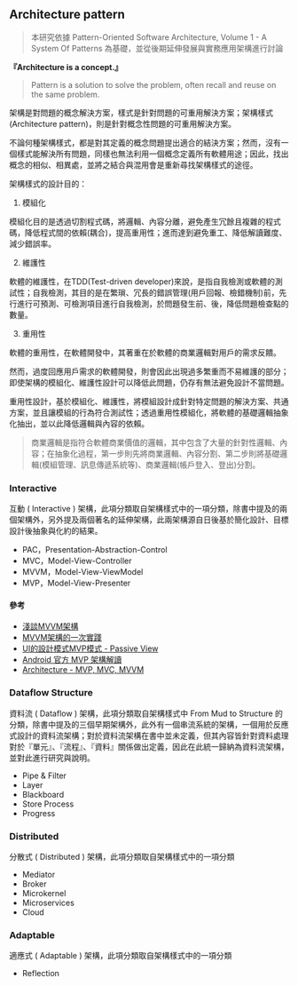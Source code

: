 ## Architecture pattern
> 本研究依據 Pattern-Oriented Software Architecture, Volume 1 - A System Of Patterns 為基礎，並從後期延伸發展與實務應用架構進行討論

**『Architecture is a concept.』**
> Pattern is a solution to solve the problem, often recall and reuse on the same problem.

架構是對問題的概念解決方案，樣式是針對問題的可重用解決方案；架構樣式(Architecture pattern)，則是針對概念性問題的可重用解決方案。

不論何種架構樣式，都是對其定義的概念問題提出適合的結決方案；然而，沒有一個樣式能解決所有問題，同樣也無法利用一個概念定義所有軟體用途；因此，找出概念的相似、相異處，並將之結合與混用會是重新尋找架構樣式的途徑。

架構樣式的設計目的：

1. 模組化

模組化目的是透過切割程式碼，將邏輯、內容分離，避免產生冗餘且複雜的程式碼，降低程式間的依賴(耦合)，提高重用性；進而達到避免重工、降低解讀難度、減少錯誤率。

2. 維護性

軟體的維護性，在TDD(Test-driven developer)來說，是指自我檢測或軟體的測試性；自我檢測，其目的是在繁瑣、冗長的錯誤管理(用戶回報、檢錯機制)前，先行進行可預測、可檢測項目進行自我檢測，於問題發生前、後，降低問題檢查點的數量。

3. 重用性

軟體的重用性，在軟體開發中，其著重在於軟體的商業邏輯對用戶的需求反饋。

然而，過度回應用戶需求的軟體開發，則會因此出現過多繁重而不易維護的部分；即使架構的模組化、維護性設計可以降低此問題，仍存有無法避免設計不當問題。

重用性設計，基於模組化、維護性，將模組設計成針對特定問題的解決方案、共通方案，並且讓模組的行為符合測試性；透過重用性模組化，將軟體的基礎邏輯抽象化抽出，並以此降低邏輯與內容的依賴。
> 商業邏輯是指符合軟體商業價值的邏輯，其中包含了大量的針對性邏輯、內容；在抽象化過程，第一步則先將商業邏輯、內容分割、第二步則將基礎邏輯(模組管理、訊息傳遞系統等)、商業邏輯(帳戶登入、登出)分割。


### Interactive

互動 ( Interactive ) 架構，此項分類取自架構樣式中的一項分類，除書中提及的兩個架構外，另外提及兩個著名的延伸架構，此兩架構源自日後基於簡化設計、目標設計後抽象與化約的結果。

+ PAC，Presentation-Abstraction-Control
+ MVC，Model-View-Controller
+ MVVM，Model-View-ViewModel
+ MVP，Model-View-Presenter

#### 參考

+ [淺談MVVM架構](http://www.syscom.com.tw/ePaper_New_Content.aspx?id=498&EPID=219&TableName=sgEPArticle)
+ [MVVM架構的一次實踐](https://read01.com/aQKJBO.html)
+ [UI的設計模式MVP模式 - Passive View](http://blog.sanc.idv.tw/2011/09/uimvp-passive-view.html)
+ [Android 官方 MVP 架構解讀](https://read01.com/KEd4E7.html)
+ [Architecture - MVP, MVC, MVVM](https://dotblogs.com.tw/regionbbs/2011/09/29/compare_to_mvp_mvc_mvvm)

### Dataflow Structure

資料流 ( Dataflow ) 架構，此項分類取自架構樣式中 From Mud to Structure 的分類，除書中提及的三個早期架構外，此外有一個串流系統的架構，一個用於反應式設計的資料流架構；對於資料流架構在書中並未定義，但其內容皆針對資料處理對於『單元』、『流程』、『資料』關係做出定義，因此在此統一歸納為資料流架構，並對此進行研究與說明。

+ Pipe & Filter
+ Layer
+ Blackboard
+ Store Process
+ Progress

### Distributed

分散式 ( Distributed ) 架構，此項分類取自架構樣式中的一項分類

+ Mediator
+ Broker
+ Microkernel
+ Microservices
+ Cloud

### Adaptable

適應式 ( Adaptable ) 架構，此項分類取自架構樣式中的一項分類

+ Reflection
